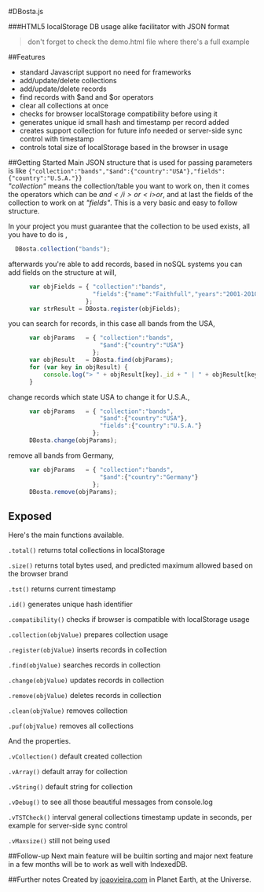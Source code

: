 #DBosta.js

###HTML5 localStorage DB usage alike facilitator with JSON format

>don't forget to check the demo.html file where there's a full example

##Features
- standard Javascript support no need for frameworks
- add/update/delete collections
- add/update/delete records
- find records with $and and $or operators
- clear all collections at once
- checks for browser localStorage compatibility before using it
- generates unique id small hash and timestamp per record added
- creates support collection for future info needed or server-side sync control with timestamp
- controls total size of localStorage based in the browser in usage

##Getting Started
Main JSON structure that is used for passing parameters is like 
<code>{"collection":"bands","$and":{"country":"USA"},"fields":{"country":"U.S.A."}}</code>
<br/><i>"collection"</i> means the collection/table you want to work on, then it comes the operators which can be <i>$and</i> or <i>$or</i>, and at last the fields of the collection to work on at <i>"fields"</i>. This is a very basic and easy to follow structure.

In your project you must guarantee that the collection to be used exists, all you have to do is ,
``` js 
  DBosta.collection("bands");
```

afterwards you're able to add records, based in noSQL systems you can add fields on the structure at will, 
``` js 
      var objFields = { "collection":"bands", 
                        "fields":{"name":"Faithfull","years":"2001-2010","country":"Portugal"} 
                      }; 
      var strResult = DBosta.register(objFields); 
```

you can search for records, in this case all bands from the USA,

``` js
      var objParams   = { "collection":"bands",
                          "$and":{"country":"USA"}
                        };
      var objResult   = DBosta.find(objParams);
      for (var key in objResult) {
          console.log("> " + objResult[key]._id + " | " + objResult[key].name + " | " + objResult[key].years);
      }
```

change records which state USA to change it for U.S.A., 

``` js
      var objParams   = { "collection":"bands",
                          "$and":{"country":"USA"},
                          "fields":{"country":"U.S.A."}
                        };
      DBosta.change(objParams);
```

remove all bands from Germany, 

``` js
      var objParams   = { "collection":"bands",
                          "$and":{"country":"Germany"}
                        };
      DBosta.remove(objParams);
```

## Exposed

Here's the main functions available.

`.total()` returns total collections in localStorage

`.size()`  returns total bytes used, and predicted maximum allowed based on the browser brand

`.tst()` returns current timestamp

`.id()` generates unique hash identifier

`.compatibility()` checks if browser is compatible with localStorage usage

`.collection(objValue)` prepares collection usage

`.register(objValue)` inserts records in collection

`.find(objValue)` searches records in collection

`.change(objValue)` updates records in collection

`.remove(objValue)` deletes records in collection

`.clean(objValue)` removes collection

`.puf(objValue)` removes all collections

And the properties.

`.vCollection()` default created collection

`.vArray()` default array for collection

`.vString()` default string for collection

`.vDebug()` to see all those beautiful messages from console.log

`.vTSTCheck()` interval general collections timestamp update in seconds, per example for server-side sync control

`.vMaxsize()` still not being used

##Follow-up
Next main feature will be builtin sorting and major next feature in a few months will be to work as well with IndexedDB.


##Further notes
Created by [joaovieira.com](http://joaovieira.com/) in Planet Earth, at the Universe.





